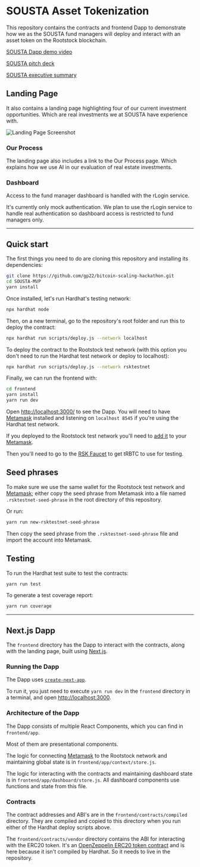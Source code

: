 # SOUSTA Asset Tokenization

This repository contains the contracts and frontend Dapp to demonstrate how we
as the SOUSTA fund managers will deploy and interact with an asset token on the
Rootstock blockchain.

[SOUSTA Dapp demo video](https://www.loom.com/share/2bc733b7e0ff4e2d90806d058ff7864a?sid=8663320f-1b20-4900-ae02-a3ece5bf7e95)

[SOUSTA pitch deck]()

[SOUSTA executive summary]()

## Landing Page

It also contains a landing page highlighting four of our current investment
opportunities. Which are real investments we at SOUSTA have experience with.

![Landing Page Screenshot]()

### Our Process

The landing page also includes a link to the Our Process page. Which explains
how we use AI in our evaluation of real estate investments.

### Dashboard

Access to the fund manager dashboard is handled with the rLogin service.

It's currently only mock authentication. We plan to use the rLogin service to
handle real authentication so dashboard access is restricted to fund managers
only.

---

## Quick start

The first things you need to do are cloning this repository and installing its
dependencies:

```sh
git clone https://github.com/gp22/bitcoin-scaling-hackathon.git
cd SOUSTA-MVP
yarn install
```

Once installed, let's run Hardhat's testing network:

```sh
npx hardhat node
```

Then, on a new terminal, go to the repository's root folder and run this to
deploy the contract:

```sh
npx hardhat run scripts/deploy.js --network localhost
```

To deploy the contract to the Rootstock test network (with this option you
don't need to run the Hardhat test network or deploy to localhost):

```sh
npx hardhat run scripts/deploy.js --network rsktestnet
```

Finally, we can run the frontend with:

```sh
cd frontend
yarn install
yarn run dev
```

Open [http://localhost:3000/](http://localhost:3000/) to see the Dapp. You will
need to have [Metamask](https://metamask.io) installed and listening on
`localhost 8545` if you're using the Hardhat test network.

If you deployed to the Rootstock test network you'll need to
[add it](https://dev.rootstock.io/wallet/use/metamask/) to your
[Metamask](https://metamask.io).

Then you'll need to go to the [RSK Faucet](https://faucet.rsk.co/) to get
tRBTC to use for testing.

## Seed phrases

To make sure we use the same wallet for the Rootstock test network and
[Metamask](https://metamask.io); either copy the seed phrase from Metamask
into a file named `.rsktestnet-seed-phrase` in the root directory of this
repository.

Or run:

```sh
yarn run new-rsktestnet-seed-phrase
```

Then copy the seed phrase from the `.rsktestnet-seed-phrase` file and import
the account into Metamask.

## Testing

To run the Hardhat test suite to test the contracts:

```sh
yarn run test
```

To generate a test coverage report:

```sh
yarn run coverage
```

---

## Next.js Dapp

The `frontend` directory has the Dapp to interact with the contracts, along
with the landing page, built using [Next.js](https://nextjs.org/).

### Running the Dapp

The Dapp uses [`create-next-app`](https://github.com/vercel/next.js/tree/canary/packages/create-next-app).

To run it, you just need to execute `yarn run dev` in the `frontend` directory
in a terminal, and open [http://localhost:3000](http://localhost:3000).

### Architecture of the Dapp

The Dapp consists of multiple React Components, which you can find in
`frontend/app`.

Most of them are presentational components.

The logic for connecting [Metamask](https://metamask.io) to the Rootstock
network and maintaining global state is in `frontend/app/context/store.js`.

The logic for interacting with the contracts and maintaining dashboard
state is in `frontend/app/dashboard/store.js`. All dashboard components
use functions and state from this file.

### Contracts

The contract addresses and ABI's are in the `frontend/contracts/compiled`
directory. They are compiled and copied to this directory when you run either
of the Hardhat deploy scripts above.

The `frontend/contracts/vendor` directory contains the ABI for interacting
with the ERC20 token. It's an [OpenZeppelin ERC20 token contract](https://docs.openzeppelin.com/contracts/4.x/erc20)
and is here because it isn't compiled by Hardhat. So it needs to live in the
repository.
